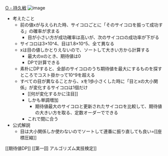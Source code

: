 
[O - 持久戦](https://atcoder.jp/contests/past201912-open/tasks/past201912_o)
![image](https://gyazo.com/a96588a2faae92214acd0e7b6e653209/thumb/1000)
- 考えたこと
    - 前の値xが与えられた時、サイコロごとに「そのサイコロを振って成功する」の確率が求まる
        - 目が小さい方が成功確率は高いが、次のサイコロの成功率が下がる
    - サイコロは3×10^4、目は1.8×10^5、全て異なる
    - xは目の値しかとりえないので、ソートして大きい方から計算する
        - 最大のxのとき、期待値は0
        - DPで計算できる
    - 素朴にDPすると、全部のサイコロのうち期待値を最大にするものを探すところでコスト掛かって10^9を超える
    - すべての目が異なることから、xを1歩小さくした時に「目とxの大小関係」が変化するサイコロは1個だけ
        - [[何が変化するかに注目]]
        - しかも単調増加
            - 期待値最大のサイコロと更新されたサイコロを比較して、期待値の大きい方を取る、定数オーダーでできる
        - これで間に合う
- 公式解説
    - 目は大小関係しか使わないのでソートして連番に振り直しても良い=[[座標圧縮]]

[[期待値DP]]
[[第一回 アルゴリズム実技検定]]
